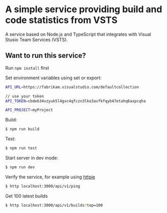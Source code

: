 # A simple service providing build and code statistics from VSTS

A service based on Node.js and TypeScript that integrates with Visual Stusio Team Services (VSTS).

## Want to run this service?

Run `npm install` first

Set environment variables using set or export:

```bash
API_URL=https://fabrikam.visualstudio.com/defaultcollection  

// use your token
API_TOKEN=cbdeb34vzyuk5l4gxc4qfczn3lko3avfkfqyb47etahq6axpcqha  

API_PROJECT=myProject  
```

Build:

```bash
$ npm run build
``` 

Test:

```bash
$ npm run test
``` 

Start server in dev mode:

```bash
$ npm run dev
``` 

Verify the service, for example using [httpie](https://httpie.org/)

```bash
$ http localhost:3000/api/v1/ping
``` 

Get 100 latest builds

```bash
$ http localhost:3000/api/v1/builds?top=100
``` 
